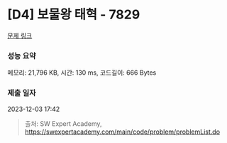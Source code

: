# [D4] 보물왕 태혁 - 7829 

[문제 링크](https://swexpertacademy.com/main/code/problem/problemDetail.do?contestProbId=AWtInr3auH0DFASy) 

### 성능 요약

메모리: 21,796 KB, 시간: 130 ms, 코드길이: 666 Bytes

### 제출 일자

2023-12-03 17:42



> 출처: SW Expert Academy, https://swexpertacademy.com/main/code/problem/problemList.do